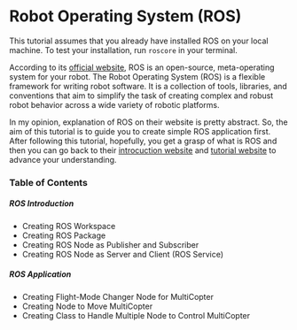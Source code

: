 # Robot Operating System (ROS)

This tutorial assumes that you already have installed ROS on your local machine. To test your installation, run `roscore` in your terminal.

According to its [official website](www.ros.org/about-ros "About ROS"), ROS is an open-source, meta-operating system for your robot. The Robot Operating System (ROS) is a flexible framework for writing robot software. It is a collection of tools, libraries, and conventions that aim to simplify the task of creating complex and robust robot behavior across a wide variety of robotic platforms.

In my opinion, explanation of ROS on their website is pretty abstract. So, the aim of this tutorial is to guide you to create simple ROS application first. After following this tutorial, hopefully, you get a grasp of what is ROS and then you can go back to their [introcuction website](http://wiki.ros.org/ROS/Introduction "ROS Introduction") and [tutorial website](http://wiki.ros.org/ROS/Tutorials) to advance your understanding.

### Table of Contents

##### ROS Introduction
* Creating ROS Workspace
* Creating ROS Package
* Creating ROS Node as Publisher and Subscriber
* Creating ROS Node as Server and Client (ROS Service)

##### ROS Application
* Creating Flight-Mode Changer Node for MultiCopter
* Creating Node to Move MultiCopter
* Creating Class to Handle Multiple Node to Control MultiCopter
